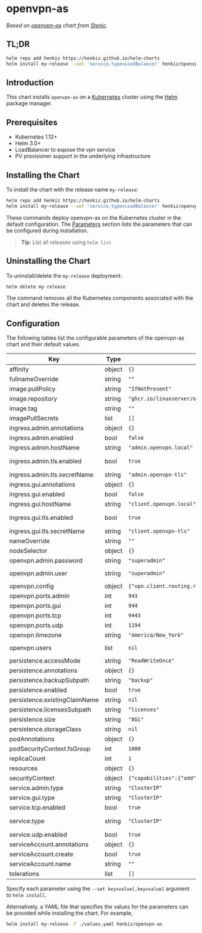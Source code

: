 # openvpn-as

_Based on [openvpn-as](https://github.com/stenic/helm-charts/tree/master/charts/openvpn-as) chart from [Stenic](https://github.com/stenic)._

## TL;DR

```sh
helm repo add henkiz https://henkiz.github.io/helm-charts
helm install my-release --set 'service.type=LoadBalancer' henkiz/openvpn-as
```

## Introduction

This chart installs `openvpn-as` on a [Kubernetes](http://kubernetes.io) cluster using the [Helm](https://helm.sh) package manager.

## Prerequisites

- Kubernetes 1.12+
- Helm 3.0+
- LoadBalancer to expose the vpn service
- PV provisioner support in the underlying infrastructure

## Installing the Chart

To install the chart with the release name `my-release`:

```sh
helm repo add henkiz https://henkiz.github.io/helm-charts
helm install my-release --set 'service.type=LoadBalancer' henkiz/openvpn-as
```

These commands deploy openvpn-as on the Kubernetes cluster in the default configuration. The [Parameters](./#parameters) section lists the parameters that can be configured during installation.

> **Tip**: List all releases using `helm list`

## Uninstalling the Chart

To uninstall/delete the `my-release` deployment:

```sh
helm delete my-release
```

The command removes all the Kubernetes components associated with the chart and deletes the release.

## Configuration

The following tables list the configurable parameters of the openvpn-as chart and their default values.

| Key | Type | Default | Description |
|-----|------|---------|-------------|
| affinity | object | `{}` | Affinity labels for pod assignment |
| fullnameOverride | string | `""` |  |
| image.pullPolicy | string | `"IfNotPresent"` | Image pull policy |
| image.repository | string | `"ghcr.io/linuxserver/openvpn-as"` | Image repository |
| image.tag | string | `""` | Image tag |
| imagePullSecrets | list | `[]` | Registry secret names as an array |
| ingress.admin.annotations | object | `{}` | Ingress annotations |
| ingress.admin.enabled | bool | `false` | Enable ingress resource for Admin GUI |
| ingress.admin.hostName | string | `"admin.openvpn.local"` | Host for the Admin GUI |
| ingress.admin.tls.enabled | bool | `true` | Enable TLS configuration for the hostname defined at ingress.admin.hostname parameter |
| ingress.admin.tls.secretName | string | `"admin.openvpn-tls"` |  |
| ingress.gui.annotations | object | `{}` | Ingress annotations |
| ingress.gui.enabled | bool | `false` | Enable ingress resource for Client GUI |
| ingress.gui.hostName | string | `"client.openvpn.local"` | Host for the Client GUI |
| ingress.gui.tls.enabled | bool | `true` | Enable TLS configuration for the hostname defined at ingress.gui.hostname parameter |
| ingress.gui.tls.secretName | string | `"client.openvpn-tls"` |  |
| nameOverride | string | `""` |  |
| nodeSelector | object | `{}` | Node labels for pod assignment |
| openvpn.admin.password | string | `"superadmin"` | Password for the initial super_user |
| openvpn.admin.user | string | `"superadmin"` | Username for the initial super_user. Cannot be `admin` |
| openvpn.config | object | `{"vpn.client.routing.reroute_dns":false,"vpn.client.routing.reroute_gw":false}` | Config settings to apply to the openvpn-as server |
| openvpn.ports.admin | int | `943` | Admin GUI port |
| openvpn.ports.gui | int | `944` | Client GUI port |
| openvpn.ports.tcp | int | `9443` | VPN TCP port |
| openvpn.ports.udp | int | `1194` | VPN UDP port |
| openvpn.timezone | string | `"America/New_York"` |  |
| openvpn.users | list | `nil` | Additional users to create when non-existent `[{"user":"someuser","password":"somepassword"}]` |
| persistence.accessMode | string | `"ReadWriteOnce"` | PVC Access Mode for volume |
| persistence.annotations | object | `{}` | Annotations for the PVC |
| persistence.backupSubpath | string | `"backup"` | Indicate another subpath for backup storage |
| persistence.enabled | bool | `true` | Enable persistence using PVC |
| persistence.existingClaimName | string | `nil` | used when PVC already created before install |
| persistence.licensesSubpath | string | `"licenses"` | Indicate another subpath for licenses storage |
| persistence.size | string | `"8Gi"` | PVC Storage Request for volume |
| persistence.storageClass | string | `nil` | PVC Storage Class for volume |
| podAnnotations | object | `{}` | Map of annotations to add to the pods |
| podSecurityContext.fsGroup | int | `1000` | Group ID for the pod |
| replicaCount | int | `1` |  |
| resources | object | `{}` | CPU/Memory resource requests/limits |
| securityContext | object | `{"capabilities":{"add":["NET_ADMIN"]}}` | Security Context |
| service.admin.type | string | `"ClusterIP"` | Kubernetes Service type for Admin GUI |
| service.gui.type | string | `"ClusterIP"` | Kubernetes Service type for Client GUI |
| service.tcp.enabled | bool | `true` |  |
| service.type | string | `"ClusterIP"` | Kubernetes Service type for VPN, generally this is "LoadBalancer" |
| service.udp.enabled | bool | `true` |  |
| serviceAccount.annotations | object | `{}` |  |
| serviceAccount.create | bool | `true` | Create ServiceAccount |
| serviceAccount.name | string | `""` |  |
| tolerations | list | `[]` | Toleration labels for pod assignment |

Specify each parameter using the `--set key=value[,key=value]` argument to `helm install`.

Alternatively, a YAML file that specifies the values for the parameters can be provided while installing the chart. For example,

```sh
helm install my-release -f ./values.yaml henkiz/openvpn-as
```
